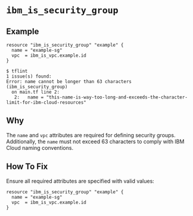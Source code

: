 # `ibm_is_security_group`

## Example
```hcl
resource "ibm_is_security_group" "example" {
  name = "example-sg"
  vpc  = ibm_is_vpc.example.id
}
```

```console
$ tflint
1 issue(s) found:
Error: name cannot be longer than 63 characters (ibm_is_security_group)
  on main.tf line 2:
   2:   name = "this-name-is-way-too-long-and-exceeds-the-character-limit-for-ibm-cloud-resources"
```

## Why
The `name` and `vpc` attributes are required for defining security groups. Additionally, the `name` must not exceed 63 characters to comply with IBM Cloud naming conventions.

## How To Fix
Ensure all required attributes are specified with valid values:
```hcl
resource "ibm_is_security_group" "example" {
  name = "example-sg"
  vpc  = ibm_is_vpc.example.id
}
```
